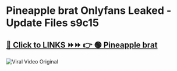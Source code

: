 
 # Pineapple brat Onlyfans Leaked - Update Files s9c15

## <h2><a href="https://clipsfans.com/Pineapple_brat&ref=git">🔗 Click to LINKS ⏩⏩ 👉 🟢 Pineapple brat </a></h2>

<a href="https://clipsfans.com/Pineapple_brat&ref=git" rel="nofollow" data-target="animated-image.originalLink"><img src="https://i.ibb.co.com/xMMVF88/686577567.gif" alt="Viral Video Original" style="max-width: 100%; display: inline-block;" data-target="animated-image.originalImage"></a>

